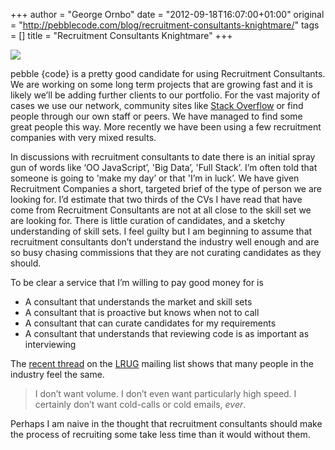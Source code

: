 +++
author = "George Ornbo"
date = "2012-09-18T16:07:00+01:00"
original = "http://pebblecode.com/blog/recruitment-consultants-knightmare/"
tags = []
title = "Recruitment Consultants Knightmare"
+++

![](https://media.tumblr.com/tumblr_majwei2PXP1qz7kgs.jpg)

pebble {code} is a pretty good candidate for using Recruitment Consultants. We
are working on some long term projects that are growing fast and it is likely
we’ll be adding further clients to our portfolio. For the vast majority of cases
we use our network, community sites like
[Stack Overflow](http://careers.stackoverflow.com/) or find people through our
own staff or peers. We have managed to find some great people this way. More
recently we have been using a few recruitment companies with very mixed results.

In discussions with recruitment consultants to date there is an initial spray
gun of words like ‘OO JavaScript’, 'Big Data’, 'Full Stack’. I’m often told that
someone is going to 'make my day’ or that 'I’m in luck’. We have given
Recruitment Companies a short, targeted brief of the type of person we are
looking for. I’d estimate that two thirds of the CVs I have read that have come
from Recruitment Consultants are not at all close to the skill set we are
looking for. There is little curation of candidates, and a sketchy understanding
of skill sets. I feel guilty but I am beginning to assume that recruitment
consultants don’t understand the industry well enough and are so busy chasing
commissions that they are not curating candidates as they should.

To be clear a service that I’m willing to pay good money for is

- A consultant that understands the market and skill sets
- A consultant that is proactive but knows when not to call
- A consultant that can curate candidates for my requirements
- A consultant that understands that reviewing code is as important as
  interviewing

The
[recent thread](http://lists.lrug.org/pipermail/chat-lrug.org/2012-September/008072.html)
on the [LRUG](http://lrug.org/) mailing list shows that many people in the
industry feel the same.

> I don’t want volume. I don’t even want particularly high speed. I certainly
> don’t want cold-calls or cold emails, _ever_.

Perhaps I am naive in the thought that recruitment consultants should make the
process of recruiting some take less time than it would without them.
